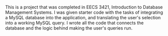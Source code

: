 This is a project that was completed in EECS 3421, Introduction to Database Management Systems. I was given starter code with the tasks of integrating a MySQL database into the application, and translating the user's selection into a working MySQL query.
I wrote all the code that connects the database and the logic behind making the user's queries run.
